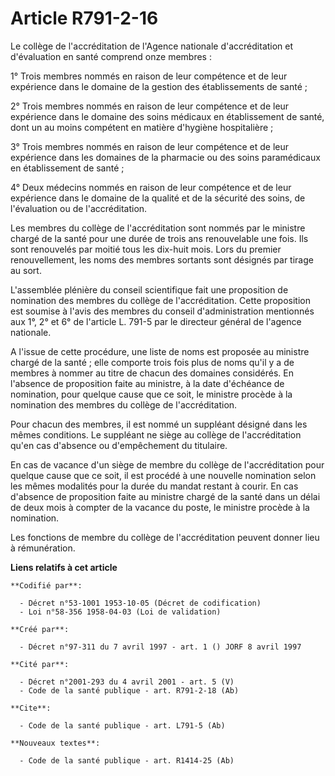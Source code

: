 # Article R791-2-16

Le collège de l'accréditation de l'Agence nationale d'accréditation et d'évaluation en santé comprend onze membres :

1° Trois membres nommés en raison de leur compétence et de leur expérience dans le domaine de la gestion des établissements
de santé ;

2° Trois membres nommés en raison de leur compétence et de leur expérience dans le domaine des soins médicaux en
établissement de santé, dont un au moins compétent en matière d'hygiène hospitalière ;

3° Trois membres nommés en raison de leur compétence et de leur expérience dans les domaines de la pharmacie ou des soins
paramédicaux en établissement de santé ;

4° Deux médecins nommés en raison de leur compétence et de leur expérience dans le domaine de la qualité et de la sécurité
des soins, de l'évaluation ou de l'accréditation.

Les membres du collège de l'accréditation sont nommés par le ministre chargé de la santé pour une durée de trois ans
renouvelable une fois. Ils sont renouvelés par moitié tous les dix-huit mois. Lors du premier renouvellement, les noms des
membres sortants sont désignés par tirage au sort.

L'assemblée plénière du conseil scientifique fait une proposition de nomination des membres du collège de l'accréditation.
Cette proposition est soumise à l'avis des membres du conseil d'administration mentionnés aux 1°, 2° et 6° de l'article L.
791-5 par le directeur général de l'agence nationale.

A l'issue de cette procédure, une liste de noms est proposée au ministre chargé de la santé ; elle comporte trois fois plus
de noms qu'il y a de membres à nommer au titre de chacun des domaines considérés. En l'absence de proposition faite au
ministre, à la date d'échéance de nomination, pour quelque cause que ce soit, le ministre procède à la nomination des membres
du collège de l'accréditation.

Pour chacun des membres, il est nommé un suppléant désigné dans les mêmes conditions. Le suppléant ne siège au collège de
l'accréditation qu'en cas d'absence ou d'empêchement du titulaire.

En cas de vacance d'un siège de membre du collège de l'accréditation pour quelque cause que ce soit, il est procédé à une
nouvelle nomination selon les mêmes modalités pour la durée du mandat restant à courir. En cas d'absence de proposition faite
au ministre chargé de la santé dans un délai de deux mois à compter de la vacance du poste, le ministre procède à la
nomination.

Les fonctions de membre du collège de l'accréditation peuvent donner lieu à rémunération.

**Liens relatifs à cet article**

	**Codifié par**:

	  - Décret n°53-1001 1953-10-05 (Décret de codification)
	  - Loi n°58-356 1958-04-03 (Loi de validation)

	**Créé par**:

	  - Décret n°97-311 du 7 avril 1997 - art. 1 () JORF 8 avril 1997

	**Cité par**:

	  - Décret n°2001-293 du 4 avril 2001 - art. 5 (V)
	  - Code de la santé publique - art. R791-2-18 (Ab)

	**Cite**:

	  - Code de la santé publique - art. L791-5 (Ab)

	**Nouveaux textes**:

	  - Code de la santé publique - art. R1414-25 (Ab)

